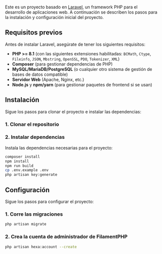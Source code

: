 Este es un proyecto basado en [Laravel](https://laravel.com/), un framework PHP para el desarrollo de aplicaciones web. A continuación se describen los pasos para la instalación y configuración inicial del proyecto.
## Requisitos previos

Antes de instalar Laravel, asegúrate de tener los siguientes requisitos:

- **PHP >= 8.1** (con las siguientes extensiones habilitadas: `BCMath`, `Ctype`, `Fileinfo`, `JSON`, `Mbstring`, `OpenSSL`, `PDO`, `Tokenizer`, `XML`)
- **Composer** (para gestionar dependencias de PHP)
- **MySQL/MariaDB/PostgreSQL** (o cualquier otro sistema de gestión de bases de datos compatible)
- **Servidor Web** (Apache, Nginx, etc.)
- **Node.js** y **npm/yarn** (para gestionar paquetes de frontend si se usan)

## Instalación

Sigue los pasos para clonar el proyecto e instalar las dependencias:

### 1. Clonar el repositorio

### 2. Instalar dependencias

Instala las dependencias necesarias para el proyecto:
```bash
composer install
npm install
npm run build
cp .env.example .env
php artisan key:generate
```

## Configuración

Sigue los pasos para configurar el proyecto:

### 1. Corre las migraciones
```bash
php artisan migrate
```

### 2. Crea la cuenta de administrador de FilamentPHP
```bash
php artisan hexa:account --create
```

